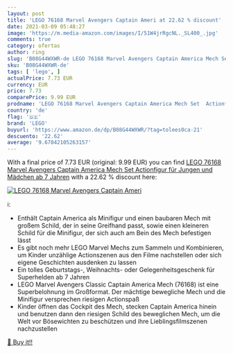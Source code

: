```yaml
---
layout: post
title: 'LEGO 76168 Marvel Avengers Captain Ameri at 22.62 % discount'
date: 2021-03-09 05:48:27
image: 'https://m.media-amazon.com/images/I/51W4jrRgcNL._SL400_.jpg'
comments: true
category: ofertas
author: ring
slug: 'B08G44WXWR-de LEGO 76168 Marvel Avengers Captain America Mech Set...'
sku: 'B08G44WXWR-de'
tags: [ 'lego', ]
actualPrice: 7.73 EUR
currency: EUR
price: 7.73
comparePrice: 9.99 EUR
prodname: 'LEGO 76168 Marvel Avengers Captain America Mech Set  Actionfigur für Jungen und Mädchen ab 7 Jahren'
country: 'de'
flag: '🇩🇪'
brand: 'LEGO'
buyurl: 'https://www.amazon.de/dp/B08G44WXWR/?tag=tolees0ca-21'
descuento: '22.62'
average: '9.67842105263157'
---
```


With a final price of 7.73 EUR (original: 9.99 EUR) you can find [LEGO 76168 Marvel Avengers Captain America Mech Set  Actionfigur für Jungen und Mädchen ab 7 Jahren](https://www.amazon.de/dp/B08G44WXWR/?tag=tolees0ca-21) with a  22.62 % discount here:

[![LEGO 76168 Marvel Avengers Captain Ameri](https://m.media-amazon.com/images/I/51W4jrRgcNL._SL400_.jpg)](https://www.amazon.de/dp/B08G44WXWR/?tag=tolees0ca-21)

ℹ️:

- Enthält Captain America als Minifigur und einen baubaren Mech mit großem Schild, der in seine Greifhand passt, sowie einen kleineren Schild für die Minifigur, der sich auch am Bein des Mech befestigen lässt
- Es gibt noch mehr LEGO Marvel Mechs zum Sammeln und Kombinieren, um Kinder unzählige Actionszenen aus den Filme nachstellen oder sich eigene Geschichten ausdenken zu lassen
- Ein tolles Geburtstags-, Weihnachts- oder Gelegenheitsgeschenk für Superhelden ab 7 Jahren
- LEGO Marvel Avengers Classic Captain America Mech (76168) ist eine Superbelohnung im Großformat. Der mächtige bewegliche Mech und die Minifigur versprechen riesigen Actionspaß
- Kinder öffnen das Cockpit des Mech, stecken Captain America hinein und benutzen dann den riesigen Schild des beweglichen Mech, um die Welt vor Bösewichten zu beschützen und ihre Lieblingsfilmszenen nachzustellen

[🛒 Buy it!!](https://www.amazon.de/dp/B08G44WXWR/?tag=tolees0ca-21)
